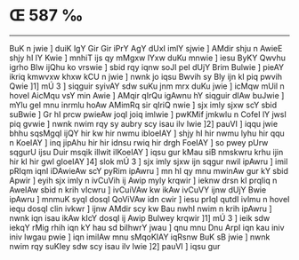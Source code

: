 # Œ 587 ‰
---
BuK n jwie ] duiK lgY Gir Gir iPrY AgY dUxI imlY sjwie ] AMdir shju
n AwieE shjy hI lY Kwie ] mnhiT ijs qy mMgxw lYxw duKu mnwie ] iesu
ByKY Qwvhu igrho Blw ijQhu ko vrswie ] sbid rqy iqnw soJI peI dUjY
Brim Bulwie ] pieAY ikriq kmwvxw khxw kCU n jwie ] nwnk jo iqsu
Bwvih sy Bly ijn kI piq pwvih Qwie ]1] mÚ 3 ] siqguir syivAY sdw
suKu jnm mrx duKu jwie ] icMqw mUil n hoveI AicMqu vsY min Awie ]
AMqir qIrQu igAwnu hY siqguir dIAw buJwie ] mYlu geI mnu inrmlu hoAw
AMimRq sir qIriQ nwie ] sjx imly sjxw scY sbid suBwie ] Gr hI
prcw pwieAw joqI joiq imlwie ] pwKMif jmkwlu n CofeI lY jwsI piq
gvwie ] nwnk nwim rqy sy aubry scy isau ilv lwie ]2] pauVI ] iqqu
jwie bhhu sqsMgqI ijQY hir kw hir nwmu ibloeIAY ] shjy hI hir nwmu
lyhu hir qqu n KoeIAY ] inq jipAhu hir hir idnsu rwiq hir drgh
FoeIAY ] so pwey pUrw sqgurU ijsu Duir msqik illwit ilKoeIAY ] iqsu gur
kMau siB nmskwru krhu ijin hir kI hir gwl gloeIAY ]4] slok mÚ 3
] sjx imly sjxw ijn sqgur nwil ipAwru ] imil pRIqm iqnI iDAwieAw
scY pyRim ipAwru ] mn hI qy mnu mwinAw gur kY sbid Apwir ] eyih sjx
imly n ivCuVih ij Awip myly krqwir ] ieknw drsn kI prqIiq n
AweIAw sbid n krih vIcwru ] ivCuiVAw kw ikAw ivCuVY ijnw dUjY Bwie
ipAwru ] mnmuK syqI dosqI QoViVAw idn cwir ] iesu prIqI qutdI ivlmu
n hoveI iequ dosqI clin ivkwr ] ijnw AMdir scy kw Bau nwhI nwim n
krih ipAwru ] nwnk iqn isau ikAw kIcY dosqI ij Awip Bulwey krqwir
]1] mÚ 3 ] ieik sdw iekqY rMig rhih iqn kY hau sd bilhwrY jwau ]
qnu mnu Dnu ArpI iqn kau iniv iniv lwgau pwie ] iqn imilAw mnu
sMqoKIAY iqRsnw BuK sB jwie ] nwnk nwim rqy suKIey sdw scy isau ilv
lwie ]2] pauVI ] iqsu gur
####

